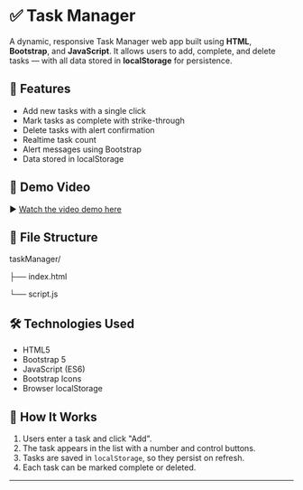 # ✅ Task Manager

A dynamic, responsive Task Manager web app built using **HTML**, **Bootstrap**, and **JavaScript**. It allows users to add, complete, and delete tasks — with all data stored in **localStorage** for persistence.

## 🔧 Features

- Add new tasks with a single click
- Mark tasks as complete with strike-through
- Delete tasks with alert confirmation
- Realtime task count
- Alert messages using Bootstrap
- Data stored in localStorage

## 📸 Demo Video

▶️ [Watch the video demo here](https://drive.google.com/file/d/1g3C1JLvtDMH7cYMsF9ZPbD_aIkX5z3k1/view?usp=drive_link)

## 📁 File Structure

taskManager/

├── index.html

└── script.js

## 🛠️ Technologies Used

- HTML5
- Bootstrap 5
- JavaScript (ES6)
- Bootstrap Icons
- Browser localStorage

## 🧠 How It Works

1. Users enter a task and click "Add".
2. The task appears in the list with a number and control buttons.
3. Tasks are saved in `localStorage`, so they persist on refresh.
4. Each task can be marked complete or deleted.

---

